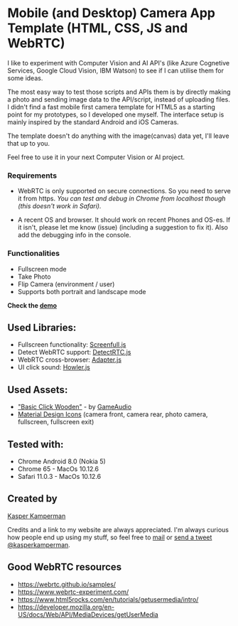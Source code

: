 # Mobile (and Desktop) Camera App Template (HTML, CSS, JS and WebRTC)

I like to experiment with Computer Vision and AI API's (like Azure Cognetive Services, Google Cloud Vision, IBM Watson) to see if I can utilise them for some ideas. 

The most easy way to test those scripts and APIs them is by directly making a photo and sending image data to the API/script, instead of uploading files. I didn't find a fast mobile first camera template for HTML5 as a starting point for my prototypes, so I developed one myself. The interface setup is mainly inspired by the standard Android and iOS Cameras.

The template doesn't do anything with the image(canvas) data yet, I'll leave that up to you. 

Feel free to use it in your next Computer Vision or AI project. 

### Requirements

- WebRTC is only supported on secure connections. So you need to serve it from https. 
*You can test and debug in Chrome from localhost though (this doesn't work in Safari).* 

- A recent OS and browser. It should work on recent Phones and OS-es. If it isn't, please 
  let me know (issue) (including a suggestion to fix it). Also add the debugging info in the console.

### Functionalities

- Fullscreen mode
- Take Photo
- Flip Camera (environment / user)
- Supports both portrait and landscape mode

**Check the [demo](https://demo.kasperkamperman.com/mobilecamtemplate/)**

## Used Libraries:

- Fullscreen functionality: [Screenfull.js](https://github.com/sindresorhus/screenfull.js/)
- Detect WebRTC support: [DetectRTC.js](https://www.webrtc-experiment.com/DetectRTC/)
- WebRTC cross-browser: [Adapter.js](https://github.com/webrtc/adapter)
- UI click sound: [Howler.js](https://howlerjs.com)

## Used Assets:

- ["Basic Click Wooden"](https://freesound.org/people/GameAudio/sounds/220200/) - by [GameAudio](https://www.gameaudio101.com)
- [Material Design Icons](https://material.io/icons/) (camera front, camera rear, photo camera, fullscreen, fullscreen exit)

## Tested with:

- Chrome Android 8.0 (Nokia 5)
- Chrome 65 - MacOs 10.12.6
- Safari 11.0.3 - MacOs 10.12.6

## Created by 

[Kasper Kamperman](https://www.kasperkamperman.com/blog/camera-template/)

Credits and a link to my website are always appreciated. 
I'm always curious how people end up using my stuff, so
feel free to [mail](https://www.kasperkamperman.com/contact/) or [send a tweet @kasperkamperman](https://twitter.com/kasperkamperman). 

## Good WebRTC resources

- https://webrtc.github.io/samples/
- https://www.webrtc-experiment.com/
- https://www.html5rocks.com/en/tutorials/getusermedia/intro/
- https://developer.mozilla.org/en-US/docs/Web/API/MediaDevices/getUserMedia